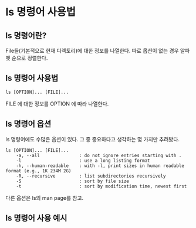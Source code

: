 # ls 명령어 사용법

## ls 명령어란?

File들(기본적으로 현재 디렉토리)에 대한 정보를 나열한다. 따로 옵션이 없는 경우 알파벳 순으로 정렬한다.

## ls 명령어 사용법
    ls [OPTION]... [FILE]...

FILE 에 대한 정보를 OPTION 에 따라 나열한다.

## ls 명령어 옵션
ls 명령어에도 수많은 옵션이 있다. 그 중 중요하다고 생각하는 몇 가지만 추려봤다.

    ls [OPTION]... [FILE]...
        -a, --all               : do not ignore entries starting with .
        -l                      : use a long listing format
        -h, --human-readable    : with -l, print sizes in human readable format (e.g., 1K 234M 2G)
        -R, --recursive         : list subdirectories recursively
        -S                      : sort by file size
        -t                      : sort by modification time, newest first

다른 옵션은 ls의 man page를 참고.

## ls 명령어 사용 예시

